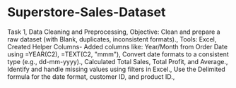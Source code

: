 # Superstore-Sales-Dataset
Task 1, 
Data Cleaning and Preprocessing,
Objective: Clean and prepare a raw dataset (with Blank, duplicates, inconsistent formats).,
Tools: Excel,
Created Helper Columns- Added columns like: Year/Month from Order Date using =YEAR(C2), =TEXT(C2, "mmm"),
Convert date formats to a consistent type (e.g., dd-mm-yyyy).,
Calculated Total Sales, Total Profit, and Average.,
Identify and handle missing values using filters in Excel.,
Use the Delimited formula for the date format, customer ID, and product ID.,
